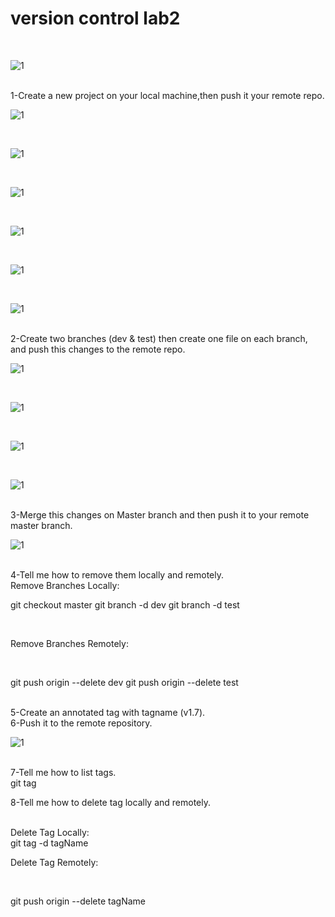 # version control lab2
<html></br></html>

![1](https://image.slidesharecdn.com/gitrepo-191003071449/75/understanding-git-and-version-control-1-2048.jpg?cb=1668634411)

<html></br></html>
1-Create a new project on your local machine,then push it your remote repo.
<html></br></html>

![1](https://github.com/NooranTarek/version-control2/blob/master/version%20control%20lab2/v1.png?raw=true)
<html></br></html>

![1](https://github.com/NooranTarek/version-control2/blob/master/version%20control%20lab2/v2.png?raw=true)
<html></br></html>

![1](https://github.com/NooranTarek/version-control2/blob/master/version%20control%20lab2/v3.png?raw=true)
<html></br></html>

![1](https://github.com/NooranTarek/version-control2/blob/master/version%20control%20lab2/v4.png?raw=true)
<html></br></html>

![1](https://github.com/NooranTarek/version-control2/blob/master/version%20control%20lab2/v5.png?raw=true)
<html></br></html>

![1](https://github.com/NooranTarek/version-control2/blob/master/version%20control%20lab2/v6.png?raw=true)

<html></br></html>
2-Create two branches (dev & test) then create one file on each branch, and push this changes to the remote repo.

<html></br></html>

![1](https://github.com/NooranTarek/version-control2/blob/master/version%20control%20lab2/v7.png?raw=true)
<html></br></html>

![1](https://github.com/NooranTarek/version-control2/blob/master/version%20control%20lab2/v8.png?raw=true)
<html></br></html>

![1](https://github.com/NooranTarek/version-control2/blob/master/version%20control%20lab2/v9.png?raw=true)
<html></br></html>

![1](https://github.com/NooranTarek/version-control2/blob/master/version%20control%20lab2/v10.png?raw=true)

<html></br></html>
3-Merge this changes on Master branch and then push it to your remote master branch.
<html></br></html>

![1](https://github.com/NooranTarek/version-control2/blob/master/version%20control%20lab2/v11.png?raw=true)
<html></br></html>
4-Tell me how to remove them locally and remotely.
<html></br></html>
Remove Branches Locally:
<html></br></html>

git checkout master
git branch -d dev
git branch -d test
<html></br></html>

Remove Branches Remotely:
<html></br></html>

git push origin --delete dev
git push origin --delete test

<html></br></html>
5-Create an annotated tag with tagname (v1.7).
<html></br></html>
6-Push it to the remote repository.
<html></br></html>

![1](https://github.com/NooranTarek/version-control2/blob/master/version%20control%20lab2/v12.png?raw=true)
<html></br></html>
7-Tell me how to list tags.
<html></br></html>
git tag
<html></br></html>

8-Tell me how to delete tag locally and remotely.
<html></br></html>
Delete Tag Locally:
<html></br></html>
git tag -d tagName
<html></br></html>

Delete Tag Remotely:
<html></br></html>

git push origin --delete tagName

